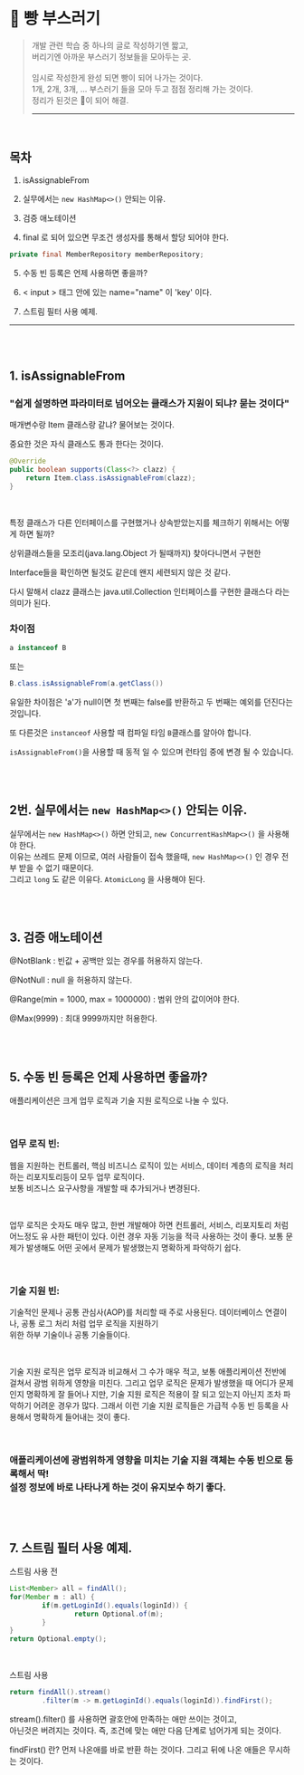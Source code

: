 # 🍞 빵 부스러기
>개발 관련 학습 중 하나의 글로 작성하기엔 짧고, <br/>
>버리기엔 아까운 부스러기 정보들을 모아두는 곳. <br/> <br/>
>임시로 작성한게 완성 되면 빵이 되어 나가는 것이다. <br/> 
>1개, 2개, 3개, ... 부스러기 들을 모아 두고 점점 정리해 가는 것이다. <br/>
>정리가 된것은 🍞이 되어 해결.
> ***



<br/>

## 목차

1. isAssignableFrom

2. 실무에서는 `new HashMap<>()` 안되는 이유.

3. 검증 애노테이션

4. final 로 되어 있으면 무조건 생성자를 통해서 할당 되어야 한다.
```java 
private final MemberRepository memberRepository;
```

5. 수동 빈 등록은 언제 사용하면 좋을까?

6. < input > 태그 안에 있는 name="name" 이 'key' 이다.

7. 스트림 필터 사용 예제.

---

<br/><br/>

## 1. isAssignableFrom

### "쉽게 설명하면 파라미터로 넘어오는 클래스가 지원이 되냐? 묻는 것이다"



매개변수랑 Item 클래스랑 같냐? 물어보는 것이다.

중요한 것은 자식 클래스도 통과 한다는 것이다.

```java 
@Override
public boolean supports(Class<?> clazz) {
	return Item.class.isAssignableFrom(clazz);
}
```

<br/>

특정 클래스가 다른 인터페이스를 구현했거나 상속받았는지를 체크하기 위해서는 어떻게 하면 될까?

상위클래스들을 모조리(java.lang.Object 가 될때까지) 찾아다니면서 구현한 

Interface들을 확인하면 될것도 같은데 왠지 세련되지 않은 것 같다.

다시 말해서 clazz 클래스는 java.util.Collection 인터페이스를 구현한 클래스다 라는 의미가 된다.

### 차이점

```java
a instanceof B
```

 또는

```java
B.class.isAssignableFrom(a.getClass())
```

유일한 차이점은 'a'가 null이면 첫 번째는 false를 반환하고 두 번째는 예외를 던진다는 것입니다. 

또 다른것은 `instanceof` 사용할 때 컴파일 타임 `B`클래스를 알아야 합니다. 

`isAssignableFrom()`을 사용할 때 동적 일 수 있으며 런타임 중에 변경 될 수 있습니다.

<br/><br/>

## 2번. 실무에서는 `new HashMap<>()` 안되는 이유.

실무에서는 `new HashMap<>()` 하면 안되고, `new ConcurrentHashMap<>()` 을 사용해야 한다. 
<br/>이유는 쓰레드 문제 이므로, 여러 사람들이 접속 했을때, `new HashMap<>()` 인 경우 전부 받을 수 없기 때문이다.
<br/>그리고 `long` 도 같은 이유다. `AtomicLong` 을 사용해야 된다.




<br/><br/>


## 3. 검증 애노테이션

@NotBlank : 빈값 + 공백만 있는 경우를 허용하지 않는다.

@NotNull : null 을 허용하지 않는다.

@Range(min = 1000, max = 1000000) : 범위 안의 값이어야 한다.

@Max(9999) : 최대 9999까지만 허용한다.



<br/><br/>


## 5. 수동 빈 등록은 언제 사용하면 좋을까?

애플리케이션은 크게 업무 로직과 기술 지원 로직으로 나눌 수 있다.

<br/>

### 업무 로직 빈: 
웹을 지원하는 컨트롤러, 핵심 비즈니스 로직이 있는 서비스, 데이터 계층의 
로직을 처리하는 리포지토리등이 모두 업무 로직이다. <br/>보통 비즈니스 요구사항을 개발할 때 추가되거나 변경된다.

<br/>

업무 로직은 숫자도 매우 많고, 한번 개발해야 하면 컨트롤러, 서비스, 리포지토리 처럼 어느정도 유
사한 패턴이 있다. 이런 경우 자동 기능을 적극 사용하는 것이 좋다. 
보통 문제가 발생해도 어떤 곳에서 문제가 발생했는지 명확하게 파악하기 쉽다.

<br/>

### 기술 지원 빈: 
기술적인 문제나 공통 관심사(AOP)를 처리할 때 주로 사용된다. 데이터베이스 연결이나, 공통 로그 처리 처럼 업무 로직을 지원하기 <br/>위한 하부 기술이나 공통 기술들이다.

<br/>

기술 지원 로직은 업무 로직과 비교해서 그 수가 매우 적고, 보통 애플리케이션 전반에 걸쳐서 광범
위하게 영향을 미친다. 그리고 업무 로직은 문제가 발생했을 때 어디가 문제인지 명확하게 잘 들어나
지만, 기술 지원 로직은 적용이 잘 되고 있는지 아닌지 조차 파악하기 어려운 경우가 많다. 그래서 이런 기술 지원 로직들은 가급적 수동 빈 등록을 사용해서 명확하게 들어내는 것이 좋다.

<br/>

### 애플리케이션에 광범위하게 영향을 미치는 기술 지원 객체는 수동 빈으로 등록해서 딱! <br/>설정 정보에 바로 나타나게 하는 것이 유지보수 하기 좋다.


<br/><br/>


## 7. 스트림 필터 사용 예제.

스트림 사용 전

```java
List<Member> all = findAll();
for(Member m : all) {
		if(m.getLoginId().equals(loginId)) {
				return Optional.of(m);
		}
}
return Optional.empty();
```

<br/>

스트림 사용

```java
return findAll().stream()
		.filter(m -> m.getLoginId().equals(loginId)).findFirst();
```


stream().filter() 를 사용하면 괄호안에 만족하는 애만 쓰이는 것이고, <br/>아닌것은 버려지는 것이다.
즉, 조건에 맞는 애만 다음 단계로 넘어가게 되는 것이다.

findFirst() 란? 먼저 나온애를 바로 반환 하는 것이다.
그리고 뒤에 나온 애들은 무시하는 것이다.


<br/><br/>